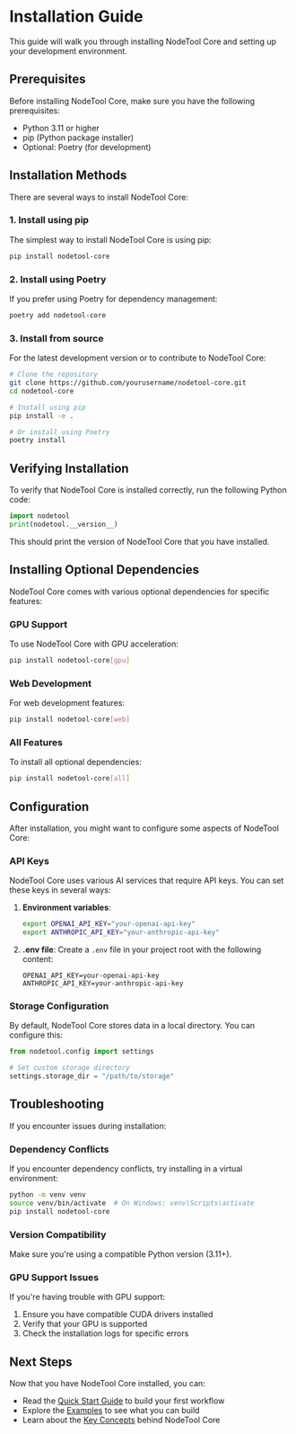 # Installation Guide

This guide will walk you through installing NodeTool Core and setting up your development environment.

## Prerequisites

Before installing NodeTool Core, make sure you have the following prerequisites:

- Python 3.11 or higher
- pip (Python package installer)
- Optional: Poetry (for development)

## Installation Methods

There are several ways to install NodeTool Core:

### 1. Install using pip

The simplest way to install NodeTool Core is using pip:

```bash
pip install nodetool-core
```

### 2. Install using Poetry

If you prefer using Poetry for dependency management:

```bash
poetry add nodetool-core
```

### 3. Install from source

For the latest development version or to contribute to NodeTool Core:

```bash
# Clone the repository
git clone https://github.com/yourusername/nodetool-core.git
cd nodetool-core

# Install using pip
pip install -e .

# Or install using Poetry
poetry install
```

## Verifying Installation

To verify that NodeTool Core is installed correctly, run the following Python code:

```python
import nodetool
print(nodetool.__version__)
```

This should print the version of NodeTool Core that you have installed.

## Installing Optional Dependencies

NodeTool Core comes with various optional dependencies for specific features:

### GPU Support

To use NodeTool Core with GPU acceleration:

```bash
pip install nodetool-core[gpu]
```

### Web Development

For web development features:

```bash
pip install nodetool-core[web]
```

### All Features

To install all optional dependencies:

```bash
pip install nodetool-core[all]
```

## Configuration

After installation, you might want to configure some aspects of NodeTool Core:

### API Keys

NodeTool Core uses various AI services that require API keys. You can set these keys in several ways:

1. **Environment variables**:

   ```bash
   export OPENAI_API_KEY="your-openai-api-key"
   export ANTHROPIC_API_KEY="your-anthropic-api-key"
   ```

2. **.env file**:
   Create a `.env` file in your project root with the following content:
   ```
   OPENAI_API_KEY=your-openai-api-key
   ANTHROPIC_API_KEY=your-anthropic-api-key
   ```

### Storage Configuration

By default, NodeTool Core stores data in a local directory. You can configure this:

```python
from nodetool.config import settings

# Set custom storage directory
settings.storage_dir = "/path/to/storage"
```

## Troubleshooting

If you encounter issues during installation:

### Dependency Conflicts

If you encounter dependency conflicts, try installing in a virtual environment:

```bash
python -m venv venv
source venv/bin/activate  # On Windows: venv\Scripts\activate
pip install nodetool-core
```

### Version Compatibility

Make sure you're using a compatible Python version (3.11+).

### GPU Support Issues

If you're having trouble with GPU support:

1. Ensure you have compatible CUDA drivers installed
2. Verify that your GPU is supported
3. Check the installation logs for specific errors

## Next Steps

Now that you have NodeTool Core installed, you can:

- Read the [Quick Start Guide](quick-start.md) to build your first workflow
- Explore the [Examples](../../examples/README.md) to see what you can build
- Learn about the [Key Concepts](../concepts/key-concepts.md) behind NodeTool Core
